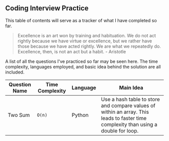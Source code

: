 ## Coding Interview Practice

This table of contents will serve as a tracker of what I have completed so far.

>Excellence is an art won by training and habituation. 
>We do not act rightly because we have virtue or excellence, 
>but we rather have those because we have acted rightly. 
>We are what we repeatedly do. Excellence, then, is not an act but a habit. - Aristotle

A list of all the questions I've practiced so far may be seen here. The time complexity, languages employed, and basic idea behind the solution are all included.

| Question Name | Time Complexity | Language | Main Idea |
| ------ | ------ | ------ | ------ |
| Two Sum| `O(n)` | Python | Use a hash table to store and compare values of within an array. This leads to faster time complexity than using a double for loop.
